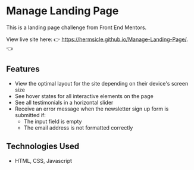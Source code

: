 # Manage Landing Page

This is a landing page challenge from Front End Mentors. 
 
View live site here:  👉 https://hermsicle.github.io/Manage-Landing-Page/. 👈

## Features
- View the optimal layout for the site depending on their device's screen size
- See hover states for all interactive elements on the page
- See all testimonials in a horizontal slider
- Receive an error message when the newsletter sign up form is submitted if:
    - The input field is empty
    - The email address is not formatted correctly

## Technologies Used
- HTML, CSS, Javascript

